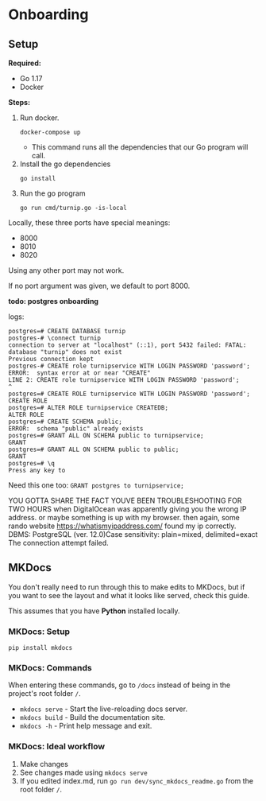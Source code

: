 # Onboarding

## Setup

**Required:**

- Go 1.17
- Docker

**Steps:**

1. Run docker.
    ```shell
    docker-compose up
    ```
    - This command runs all the dependencies that our Go program will call.
2. Install the go dependencies
    ```shell
    go install
    ```
3. Run the go program
    ```shell
    go run cmd/turnip.go -is-local
    ```

Locally, these three ports have special meanings:

- 8000
- 8010
- 8020

Using any other port may not work.

If no port argument was given, we default to port 8000.

**todo: postgres onboarding**

logs:

```
postgres=# CREATE DATABASE turnip
postgres-# \connect turnip
connection to server at "localhost" (::1), port 5432 failed: FATAL:  database "turnip" does not exist
Previous connection kept
postgres-# CREATE role turnipservice WITH LOGIN PASSWORD 'password';
ERROR:  syntax error at or near "CREATE"
LINE 2: CREATE role turnipservice WITH LOGIN PASSWORD 'password';
^
postgres=# CREATE ROLE turnipservice WITH LOGIN PASSWORD 'password';
CREATE ROLE
postgres=# ALTER ROLE turnipservice CREATEDB;
ALTER ROLE
postgres=# CREATE SCHEMA public;
ERROR:  schema "public" already exists
postgres=# GRANT ALL ON SCHEMA public to turnipservice;
GRANT
postgres=# GRANT ALL ON SCHEMA public to public;
GRANT
postgres=# \q
Press any key to
```

Need this one too: `GRANT postgres to turnipservice;`

YOU GOTTA SHARE THE FACT YOUVE BEEN TROUBLESHOOTING FOR TWO HOURS when DigitalOcean was apparently giving you the wrong
IP address. or maybe something is up with my browser. then again, some rando website https://whatismyipaddress.com/ found my ip correctly.
DBMS: PostgreSQL (ver. 12.0)Case sensitivity: plain=mixed, delimited=exact The connection attempt failed.


## MKDocs

You don't really need to run through this to make edits to MKDocs, but if you want to see the layout and what it looks
like served, check this guide.

This assumes that you have **Python** installed locally.

### MKDocs: Setup

```shell
pip install mkdocs
```

### MKDocs: Commands

When entering these commands, go to `/docs` instead of being in the project's root folder `/`.

* `mkdocs serve` - Start the live-reloading docs server.
* `mkdocs build` - Build the documentation site.
* `mkdocs -h` - Print help message and exit.

### MKDocs: Ideal workflow

1. Make changes
2. See changes made using `mkdocs serve`
3. If you edited index.md, run `go run dev/sync_mkdocs_readme.go` from the root folder `/`.
